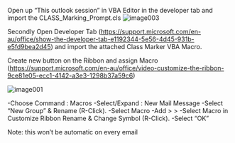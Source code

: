 Open up “This outlook session” in VBA Editor in the developer tab and import the CLASS_Marking_Prompt.cls
![image003](https://github.com/user-attachments/assets/542b1e91-3cd2-4fbe-b0a5-24ba266d3bc6)



Secondly Open Developer Tab (https://support.microsoft.com/en-au/office/show-the-developer-tab-e1192344-5e56-4d45-931b-e5fd9bea2d45) and import the attached Class Marker VBA Macro.

Create new button on the Ribbon and assign Macro (https://support.microsoft.com/en-au/office/video-customize-the-ribbon-9ce81e05-ecc1-4142-a3e3-1298b37a59c6)

![image001](https://github.com/user-attachments/assets/e1cfaab1-4ef2-4726-8ab2-11f13dbf539a)

-Choose Command : Macros
-Select/Expand : New Mail Message
-Select “New Group” & Rename (R-Click).
-Select Macro
-Add > >
-Select Macro in Customize Ribbon Rename & Change Symbol (R-Click).
-Select “OK”
 

Note: this won’t be automatic on every email

